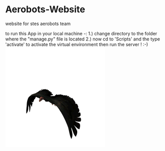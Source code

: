 # Aerobots-Website
website for stes aerobots team

to run this App in your local machine -:
1.)  change directory to the folder where the "manage.py" file is located
2.)  now cd to 'Scripts' and the type 'activate' to activate the virtual environment
then run the server !  :-)
![](3.gif)